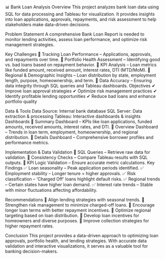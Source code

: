 📊 Bank Loan Analysis
Overview
This project analyzes bank loan data using SQL for data processing and Tableau for visualization. It provides insights into loan applications, approvals, repayments, and risk assessment to help stakeholders make data-driven decisions.

Problem Statement
A comprehensive Bank Loan Report is needed to monitor lending activities, assess loan performance, and optimize risk management strategies.

Key Challenges
📌 Tracking Loan Performance – Applications, approvals, and repayments over time.
📌 Portfolio Health Assessment – Identifying good vs. bad loans based on repayment behavior.
📌 KPI Analysis – Loan metrics like funded amount, received amount, interest rates, DTI (MTD/MoM).
📌 Regional & Demographic Insights – Loan distribution by state, employment length, purpose, homeownership, and term.
📌 Data Accuracy – Ensuring data integrity through SQL queries and Tableau dashboards.
Objectives
✔ Improve loan approval strategies
✔ Optimize risk management practices
✔ Identify profitable lending opportunities
✔ Reduce bad loans and enhance portfolio quality

Data & Tools
Data Source: Internal bank database
SQL Server: Data extraction & processing
Tableau: Interactive dashboards & insights
Dashboards
🔹 Summary Dashboard – KPIs like loan applications, funded amounts, received amounts, interest rates, and DTI.
🔹 Overview Dashboard – Trends in loan term, employment, homeownership, and regional distribution.
🔹 Details Dashboard – Comprehensive borrower profiles and performance metrics.

Implementation & Data Validation
📌 SQL Queries – Retrieve raw data for validation.
📌 Consistency Checks – Compare Tableau results with SQL outputs.
📌 KPI Logic Validation – Ensure accurate metric calculations.
Key Findings
✅ Loan seasonality – Peak application periods identified.
✅ Employment stability – Longer tenure = higher approvals.
✅ Risk classification – 'Charged Off' loans highlight default risks.
✅ Regional trends – Certain states have higher loan demand.
✅ Interest rate trends – Stable with minor fluctuations affecting affordability.

Recommendations
📌 Align lending strategies with seasonal trends.
📌 Strengthen risk management to minimize charged-off loans.
📌 Encourage longer loan terms with better repayment incentives.
📌 Optimize regional targeting based on loan distribution.
📌 Develop loan incentives for homeowners and diverse purposes.
📌 Improve collection strategies for higher repayment rates.

Conclusion
This project provides a data-driven approach to optimizing loan approvals, portfolio health, and lending strategies. With accurate data validation and interactive visualizations, it serves as a valuable tool for banking decision-makers.
